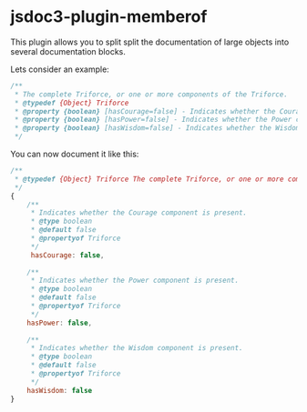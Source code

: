 jsdoc3-plugin-memberof
======================

This plugin allows you to split split the documentation of large objects into several documentation blocks.

Lets consider an example:
````js
/**
 * The complete Triforce, or one or more components of the Triforce.
 * @typedef {Object} Triforce
 * @property {boolean} [hasCourage=false] - Indicates whether the Courage component is present.
 * @property {boolean} [hasPower=false] - Indicates whether the Power component is present.
 * @property {boolean} [hasWisdom=false] - Indicates whether the Wisdom component is present.
 */


````

You can now document it like this:
````js
/**
 * @typedef {Object} Triforce The complete Triforce, or one or more components of the Triforce.
 */
{
	/**
	 * Indicates whether the Courage component is present.
	 * @type boolean
	 * @default false
	 * @propertyof Triforce
	 */
	 hasCourage: false,
	
	/**
	 * Indicates whether the Power component is present.
	 * @type boolean
	 * @default false
	 * @propertyof Triforce
	 */
	hasPower: false,
	
	/**
	 * Indicates whether the Wisdom component is present.
	 * @type boolean
	 * @default false
	 * @propertyof Triforce
	 */
	hasWisdom: false
}
````
